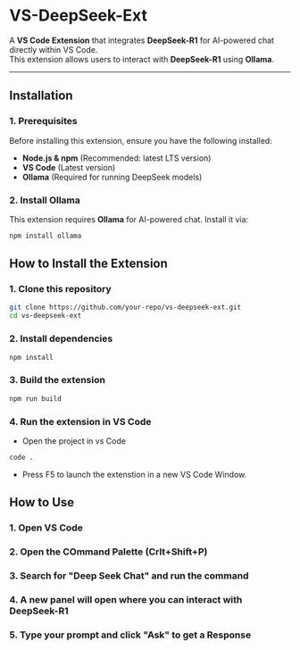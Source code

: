 # VS-DeepSeek-Ext

A **VS Code Extension** that integrates **DeepSeek-R1** for AI-powered chat directly within VS Code.  
This extension allows users to interact with **DeepSeek-R1** using **Ollama**.

---

## **Installation**

### **1. Prerequisites**
Before installing this extension, ensure you have the following installed:

- **Node.js & npm** (Recommended: latest LTS version)
- **VS Code** (Latest version)
- **Ollama** (Required for running DeepSeek models)

### **2. Install Ollama**
This extension requires **Ollama** for AI-powered chat. Install it via:

```sh
npm install ollama
```
## **How to Install the Extension**

### **1. Clone this repository**
```sh
git clone https://github.com/your-repo/vs-deepseek-ext.git
cd vs-deepseek-ext

```

### **2. Install dependencies**
```sh
npm install

```


### **3. Build the extension**
```sh
npm run build

```

### **4. Run the extension in VS Code**
- Open the project in vs Code
```sh
code .

```
- Press F5 to launch the extenstion in a new VS Code Window.

## **How to Use**

### **1. Open VS Code**
### **2. Open the COmmand Palette (Crlt+Shift+P)**
### **3. Search for "Deep Seek Chat" and run the command**
### **4. A new panel will open where you can interact with DeepSeek-R1**
### **5. Type your prompt and click "Ask" to get a Response**